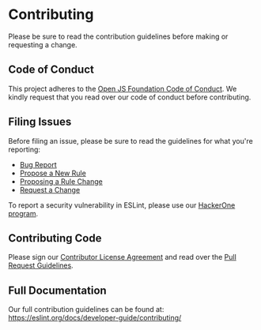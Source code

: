 # Contributing

Please be sure to read the contribution guidelines before making or requesting a change.

## Code of Conduct

This project adheres to the [Open JS Foundation Code of Conduct](https://eslint.org/conduct). We kindly request that you read over our code of conduct before contributing.

## Filing Issues

Before filing an issue, please be sure to read the guidelines for what you're reporting:

* [Bug Report](https://eslint.org/docs/developer-guide/contributing/reporting-bugs)
* [Propose a New Rule](https://eslint.org/docs/developer-guide/contributing/new-rules)
* [Proposing a Rule Change](https://eslint.org/docs/developer-guide/contributing/rule-changes)
* [Request a Change](https://eslint.org/docs/developer-guide/contributing/changes)

To report a security vulnerability in ESLint, please use our [HackerOne program](https://hackerone.com/eslint).

## Contributing Code

Please sign our [Contributor License Agreement](https://cla.js.foundation/eslint/eslint) and read over the [Pull Request Guidelines](https://eslint.org/docs/developer-guide/contributing/pull-requests).

## Full Documentation

Our full contribution guidelines can be found at:
https://eslint.org/docs/developer-guide/contributing/
